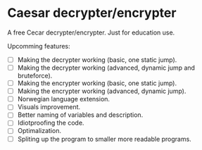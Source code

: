 # Caesar decrypter/encrypter
A free Cecar decrypter/encrypter. Just for education use.

Upcomming features:
- [ ] Making the decrypter working (basic, one static jump).
- [ ] Making the decrypter working (advanced, dynamic jump and bruteforce).
- [ ] Making the encrypter working (basic, one static jump).
- [ ] Making the encrypter working (advanced, dynamic jump).
- [ ] Norwegian language extension.
- [ ] Visuals improvement.
- [ ] Better naming of variables and description.
- [ ] Idiotproofing the code.
- [ ] Optimalization.
- [ ] Spliting up the program to smaller more readable programs. 